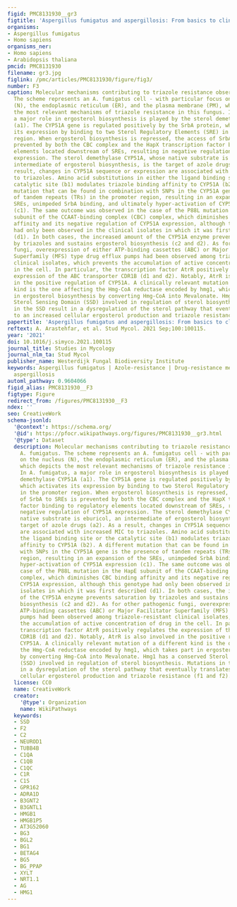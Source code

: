 ```yaml
---
figid: PMC8131930__gr3
figtitle: 'Aspergillus fumigatus and aspergillosis: From basics to clinics'
organisms:
- Aspergillus fumigatus
- Homo sapiens
organisms_ner:
- Homo sapiens
- Arabidopsis thaliana
pmcid: PMC8131930
filename: gr3.jpg
figlink: /pmc/articles/PMC8131930/figure/fig3/
number: F3
caption: Molecular mechanisms contributing to triazole resistance observed in A. fumigatus.
  The scheme represents an A. fumigatus cell - with particular focus on the nucleus
  (N), the endoplasmic reticulum (ER), and the plasma membrane (PM), which depicts
  the most relevant mechanisms of triazole resistance in this fungus. In A. fumigatus,
  a major role in ergosterol biosynthesis is played by the sterol demethylase CYP51A
  (a1). The CYP51A gene is regulated positively by the SrbA protein, which activates
  its expression by binding to two Sterol Regulatory Elements (SRE) in the promoter
  region. When ergosterol biosynthesis is repressed, the access of SrbA to SREs is
  prevented by both the CBC complex and the HapX transcription factor binding to regulatory
  elements located downstream of SREs, resulting in negative regulation of CYP51A
  expression. The sterol demethylase CYP51A, whose native substrate is eburicol, an
  intermediate of ergosterol biosynthesis, is the target of azole drugs (a2). As a
  result, changes in CYP51A sequence or expression are associated with increased MIC
  to triazoles. Amino acid substitutions in either the ligand binding site or the
  catalytic site (b1) modulates triazole binding affinity to CYP51A (b2). A different
  mutation that can be found in combination with SNPs in the CYP51A gene is the presence
  of tandem repeats (TRs) in the promoter region, resulting in an expansion of the
  SREs, unimpeded SrbA binding, and ultimately hyper-activation of CYP51A expression
  (c1). The same outcome was observed in the case of the P88L mutation in the HapE
  subunit of the CCAAT-binding complex (CBC) complex, which diminishes CBC binding
  affinity and its negative regulation of CYP51A expression, although this genotype
  had only been observed in the clinical isolates in which it was first described
  (d1). In both cases, the increased amount of the CYP51A enzyme prevents saturation
  by triazoles and sustains ergosterol biosynthesis (c2 and d2). As for other pathogenic
  fungi, overexpression of either ATP-binding cassettes (ABC) or Major Facilitator
  Superfamily (MFS) type drug efflux pumps had been observed among triazole-resistant
  clinical isolates, which prevents the accumulation of active concentration of drug
  in the cell. In particular, the transcription factor AtrR positively regulates the
  expression of the ABC transporter CDR1B (d1 and d2). Notably, AtrR is also involved
  in the positive regulation of CYP51A. A clinically relevant mutation of a different
  kind is the one affecting the Hmg-CoA reductase encoded by hmg1, which takes part
  in ergosterol biosynthesis by converting Hmg-CoA into Mevalonate. Hmg1 has a conserved
  Sterol Sensing Domain (SSD) involved in regulation of sterol biosynthesis. Mutations
  in the SSD result in a dysregulation of the sterol pathway that eventually translates
  to an increased cellular ergosterol production and triazole resistance (f1 and f2).
papertitle: 'Aspergillus fumigatus and aspergillosis: From basics to clinics.'
reftext: A. Arastehfar, et al. Stud Mycol. 2021 Sep;100:100115.
year: '2021'
doi: 10.1016/j.simyco.2021.100115
journal_title: Studies in Mycology
journal_nlm_ta: Stud Mycol
publisher_name: Westerdijk Fungal Biodiversity Institute
keywords: Aspergillus fumigatus | Azole-resistance | Drug-resistance mechanism | Invasive
  aspergillosis
automl_pathway: 0.9604066
figid_alias: PMC8131930__F3
figtype: Figure
redirect_from: /figures/PMC8131930__F3
ndex: ''
seo: CreativeWork
schema-jsonld:
  '@context': https://schema.org/
  '@id': https://pfocr.wikipathways.org/figures/PMC8131930__gr3.html
  '@type': Dataset
  description: Molecular mechanisms contributing to triazole resistance observed in
    A. fumigatus. The scheme represents an A. fumigatus cell - with particular focus
    on the nucleus (N), the endoplasmic reticulum (ER), and the plasma membrane (PM),
    which depicts the most relevant mechanisms of triazole resistance in this fungus.
    In A. fumigatus, a major role in ergosterol biosynthesis is played by the sterol
    demethylase CYP51A (a1). The CYP51A gene is regulated positively by the SrbA protein,
    which activates its expression by binding to two Sterol Regulatory Elements (SRE)
    in the promoter region. When ergosterol biosynthesis is repressed, the access
    of SrbA to SREs is prevented by both the CBC complex and the HapX transcription
    factor binding to regulatory elements located downstream of SREs, resulting in
    negative regulation of CYP51A expression. The sterol demethylase CYP51A, whose
    native substrate is eburicol, an intermediate of ergosterol biosynthesis, is the
    target of azole drugs (a2). As a result, changes in CYP51A sequence or expression
    are associated with increased MIC to triazoles. Amino acid substitutions in either
    the ligand binding site or the catalytic site (b1) modulates triazole binding
    affinity to CYP51A (b2). A different mutation that can be found in combination
    with SNPs in the CYP51A gene is the presence of tandem repeats (TRs) in the promoter
    region, resulting in an expansion of the SREs, unimpeded SrbA binding, and ultimately
    hyper-activation of CYP51A expression (c1). The same outcome was observed in the
    case of the P88L mutation in the HapE subunit of the CCAAT-binding complex (CBC)
    complex, which diminishes CBC binding affinity and its negative regulation of
    CYP51A expression, although this genotype had only been observed in the clinical
    isolates in which it was first described (d1). In both cases, the increased amount
    of the CYP51A enzyme prevents saturation by triazoles and sustains ergosterol
    biosynthesis (c2 and d2). As for other pathogenic fungi, overexpression of either
    ATP-binding cassettes (ABC) or Major Facilitator Superfamily (MFS) type drug efflux
    pumps had been observed among triazole-resistant clinical isolates, which prevents
    the accumulation of active concentration of drug in the cell. In particular, the
    transcription factor AtrR positively regulates the expression of the ABC transporter
    CDR1B (d1 and d2). Notably, AtrR is also involved in the positive regulation of
    CYP51A. A clinically relevant mutation of a different kind is the one affecting
    the Hmg-CoA reductase encoded by hmg1, which takes part in ergosterol biosynthesis
    by converting Hmg-CoA into Mevalonate. Hmg1 has a conserved Sterol Sensing Domain
    (SSD) involved in regulation of sterol biosynthesis. Mutations in the SSD result
    in a dysregulation of the sterol pathway that eventually translates to an increased
    cellular ergosterol production and triazole resistance (f1 and f2).
  license: CC0
  name: CreativeWork
  creator:
    '@type': Organization
    name: WikiPathways
  keywords:
  - SSD
  - F2
  - C2
  - NEUROD1
  - TUBB4B
  - C1QA
  - C1QB
  - C1QC
  - C1R
  - C1S
  - GPR162
  - ADRA1D
  - B3GNT2
  - B3GNTL1
  - HMGB1
  - HMGB1P5
  - AT3G52060
  - BG3
  - BGL2
  - BG1
  - BETAG4
  - BG5
  - BG_PPAP
  - XYLT
  - NRT1.1
  - AG
  - HMG1
---
```

